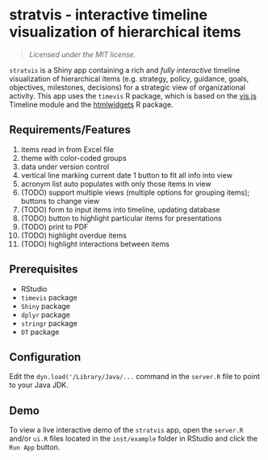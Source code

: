 stratvis - interactive timeline visualization of hierarchical items 
===================================================================

> *Licensed under the MIT license.*

`stratvis` is a Shiny app containing a rich and *fully interactive* 
timeline visualization of
hierarchical items (e.g. strategy, policy, guidance, goals, objectives,
milestones, decisions) for a strategic view of organizational activity. 
This app uses the `timevis` R package, which is based on the 
[vis.js](http://visjs.org/) Timeline module
and the [htmlwidgets](http://www.htmlwidgets.org/) R package.

Requirements/Features
---------------------

1. items read in from Excel file
1. theme with color-coded groups
1. data under version control
1. vertical line marking current date
1  button to fit all info into view
1. acronym list auto populates with only those items in view
1. (TODO) support multiple views (multiple options for grouping items); buttons to change view
1. (TODO) form to input items into timeline, updating database
1. (TODO) button to highlight particular items for presentations
1. (TODO) print to PDF
1. (TODO) highlight overdue items 
1. (TODO) highlight interactions between items

Prerequisites
-------------

- RStudio
- `timevis` package
- `Shiny` package
- `dplyr` package
- `stringr` package
- `DT` package

Configuration
-------------

Edit the `dyn.load('/Library/Java/...` command in the `server.R` file to
point to your Java JDK.

Demo
----

To view a live interactive demo of the `stratvis` app, 
open the `server.R` and/or `ui.R` files located in the `inst/example` folder
in RStudio and click the `Run App` button.
